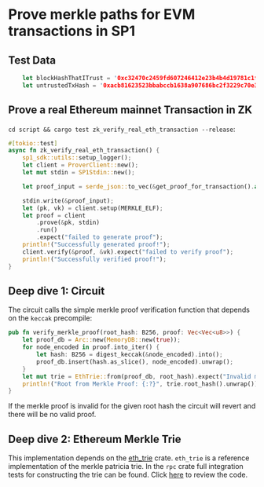 # Prove merkle paths for EVM transactions in SP1

## Test Data
```rust
    let blockHashThatITrust = '0xc32470c2459fd607246412e23b4b4d19781c1fa24a603d47a5bc066be3b5c0af'
    let untrustedTxHash = '0xacb81623523bbabccb1638a907686bc2f3229c70e3ab51777bef0a635f3ac03f'
```

## Prove a real Ethereum mainnet Transaction in ZK

`cd script && cargo test zk_verify_real_eth_transaction --release`:

```rust
#[tokio::test]
async fn zk_verify_real_eth_transaction() {
    sp1_sdk::utils::setup_logger();
    let client = ProverClient::new();
    let mut stdin = SP1Stdin::new();

    let proof_input = serde_json::to_vec(&get_proof_for_transaction().await).unwrap();

    stdin.write(&proof_input);
    let (pk, vk) = client.setup(MERKLE_ELF);
    let proof = client
        .prove(&pk, stdin)
        .run()
        .expect("failed to generate proof");
    println!("Successfully generated proof!");
    client.verify(&proof, &vk).expect("failed to verify proof");
    println!("Successfully verified proof!");
}
```

## Deep dive 1: Circuit
The circuit calls the simple merkle proof verification function that depends on the `keccak` precompile:

```rust
pub fn verify_merkle_proof(root_hash: B256, proof: Vec<Vec<u8>>) {
    let proof_db = Arc::new(MemoryDB::new(true));
    for node_encoded in proof.into_iter() {
        let hash: B256 = digest_keccak(&node_encoded).into();
        proof_db.insert(hash.as_slice(), node_encoded).unwrap();
    }
    let mut trie = EthTrie::from(proof_db, root_hash).expect("Invalid merkle proof");
    println!("Root from Merkle Proof: {:?}", trie.root_hash().unwrap());
}
```

If the merkle proof is invalid for the given root hash the circuit will revert and there will be no valid
proof.

## Deep dive 2: Ethereum Merkle Trie
This implementation depends on the [eth_trie](https://crates.io/crates/eth_trie) crate.
`eth_trie` is a reference implementation of the merkle patricia trie.
In the `rpc` crate full integration tests for constructing the trie can be found.
Click [here](https://github.com/jonas089/sp1-eth-tx/blob/master/rpc/src/lib.rs) to review the code.




